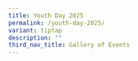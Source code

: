 ```yaml
---
title: Youth Day 2025
permalink: /youth-day-2025/
variant: tiptap
description: ""
third_nav_title: Gallery of Events
---
```

